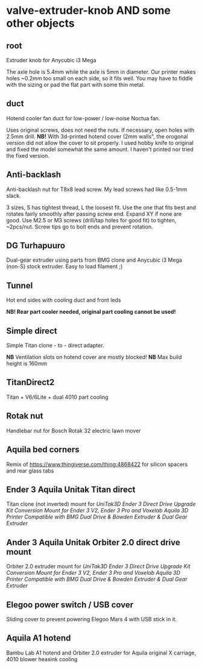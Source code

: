 # valve-extruder-knob AND some other objects

## root
Extruder knob for Anycubic i3 Mega

The axle hole is 5.4mm while the axle is 5mm in diameter.
Our printer makes holes ~0.2mm too small on each side, so it fits well. You may have to fiddle with the sizing or pad the flat part with some thin metal.

## duct
Hotend cooler fan duct for low-power / low-noise Noctua fan.

Uses original screws, does not need the nuts. If necessary, open holes with 2.5mm drill.
**NB!** With 3d-printed hotend cover (2mm walls", the orogonal version did not allow the cover to sit properly. I used hobby knife to original and fixed the model somewhat the same amount. I haven't printed nor tried the fixed version.

## Anti-backlash
Anti-backlash nut for T8x8 lead screw. My lead screws had like 0.5-1mm slack.

3 sizes, S has tightest thread, L the loosest fit. Use the one that fits best and rotates fairly smoothly after passing screw end. Expand XY if none are good.
Use M2.5 or M3 screws (drill/tap holes for good fit) to tighten, ~2pcs/nut. Screw tips go to bolt ends and prevent rotation.

## DG Turhapuuro
Dual-gear extruder using parts from BMG clone and Anycubic i3 Mega (non-S) stock extruder. Easy to load filament ;)

## Tunnel
Hot end sides with cooling duct and front leds

**NB! Rear part cooler needed, original part cooling cannot be used!**

## Simple direct
Simple Titan clone - to - direct adapter.

**NB** Ventilation slots on hotend cover are mostly blocked!
**NB** Max build height is 160mm

## TitanDirect2
Titan + V6/6Lite + dual 4010 part cooling

## Rotak nut
Handlebar nut for Bosch Rotak 32 electric lawn mover

## Aquila bed corners
Remix of https://www.thingiverse.com/thing:4868422 for silicon spacers and rear glass tabs

## Ender 3 Aquila Unitak Titan direct
Titan clone (not inverted) mount for _UniTak3D Ender 3 Direct Drive Upgrade Kit Conversion Mount for Ender 3 V2, Ender 3 Pro and Voxelab Aquila 3D Printer Compatible with BMG Dual Drive & Bowden Extruder & Dual Gear Extruder_

## Ander 3 Aquila Unitak Orbiter 2.0 direct drive mount
Orbiter 2.0 extruder mount for _UniTak3D Ender 3 Direct Drive Upgrade Kit Conversion Mount for Ender 3 V2, Ender 3 Pro and Voxelab Aquila 3D Printer Compatible with BMG Dual Drive & Bowden Extruder & Dual Gear Extruder_

## Elegoo power switch / USB cover
Sliding cover to prevent powering Elegoo Mars 4 with USB stick in it.

## Aquila A1 hotend
Bambu Lab A1 hotend and Orbiter 2.0 extruder for Aquila original X carriage, 4010 blower heasink cooling
